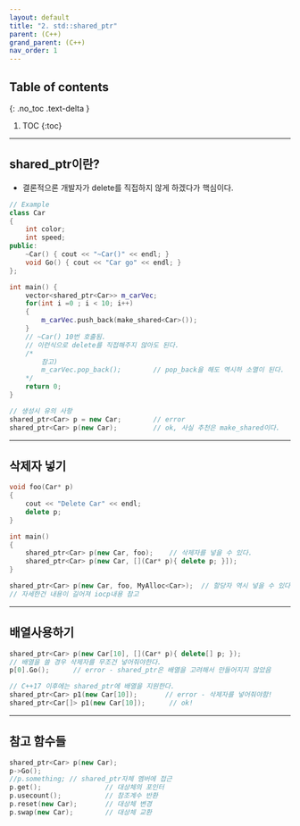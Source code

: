 ```yaml
---
layout: default
title: "2. std::shared_ptr"
parent: (C++)
grand_parent: (C++)
nav_order: 1
---
```


## Table of contents
{: .no_toc .text-delta }

1. TOC
{:toc}

---

##  shared_ptr이란?

* 결론적으론 개발자가 delete를 직접하지 않게 하겠다가 핵심이다.

```cpp
// Example
class Car
{
    int color;
    int speed;
public:
    ~Car() { cout << "~Car()" << endl; }
    void Go() { cout << "Car go" << endl; }
};

int main() {
    vector<shared_ptr<Car>> m_carVec;
    for(int i =0 ; i < 10; i++)
    {
        m_carVec.push_back(make_shared<Car>());
    }
    // ~Car() 10번 호출됨.
    // 이런식으로 delete를 직접해주지 않아도 된다.
    /*
        참고)
        m_carVec.pop_back();        // pop_back을 해도 역시하 소멸이 된다.
    */
    return 0;
}
```

```cpp
// 생성시 유의 사항
shared_ptr<Car> p = new Car;        // error
shared_ptr<Car> p(new Car);         // ok, 사실 추천은 make_shared이다.
```

---

## 삭제자 넣기

```cpp
void foo(Car* p)
{
    cout << "Delete Car" << endl;
    delete p;
}

int main()
{
    shared_ptr<Car> p(new Car, foo);    // 삭제자를 넣을 수 있다.
    shared_ptr<Car> p(new Car, [](Car* p){ delete p; }]);
}
```

```cpp
shared_ptr<Car> p(new Car, foo, MyAlloc<Car>);  // 할당자 역시 넣을 수 있다.
// 자세한건 내용이 길어져 iocp내용 참고
```

---

## 배열사용하기

```cpp
shared_ptr<Car> p(new Car[10], [](Car* p){ delete[] p; });
// 배열을 쓸 경우 삭제자를 무조건 넣어줘야한다.
p[0].Go();      // error - shared_ptr은 배열을 고려해서 만들어지지 않았음
```

```cpp
// C++17 이후에는 shared_ptr에 배열을 지원한다.
shared_ptr<Car> p1(new Car[10]);       // error - 삭제자를 넣어줘야함!
shared_ptr<Car[]> p1(new Car[10]);      // ok!
```

---

## 참고 함수들

```cpp
shared_ptr<Car> p(new Car);
p->Go();
//p.something; // shared_ptr자체 멤버에 접근
p.get();                // 대상체의 포인터
p.usecount();           // 참조계수 반환
p.reset(new Car);       // 대상체 변경
p.swap(new Car);        // 대상체 교환
```
